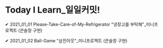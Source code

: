 # Today I Learn_일일커밋!

✔ 2021_01_01
Please-Take-Care-of-My-Refrigerator
"냉장고를 부탁해"_미니프로젝트 (콘솔창 구현)

✔ 2021_01_02
Ball-Game
"삼진아웃"_미니프로젝트 (콘솔창 구현)

